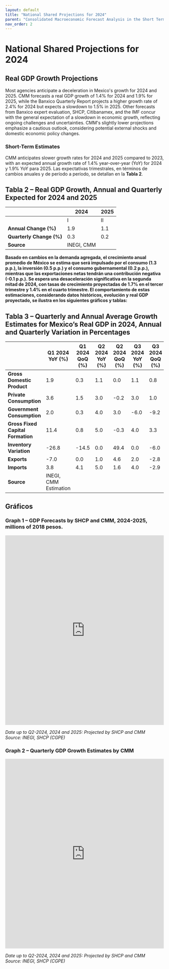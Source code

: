 ```yaml
---
layout: default
title: "National Shared Projections for 2024"
parent: "Consolidated Macroeconomic Forecast Analysis in the Short Term"
nav_order: 2
---
```


# National Shared Projections for 2024

## Real GDP Growth Projections

Most agencies anticipate a deceleration in Mexico's growth for 2024 and 2025. CMM forecasts a real GDP growth of 1.4% for 2024 and 1.9% for 2025, while the Banxico Quarterly Report projects a higher growth rate of 2.4% for 2024 but expects a slowdown to 1.5% in 2025. Other forecasts from Banxico expert evaluation, SHCP, Citibanamex, and the IMF concur with the general expectation of a slowdown in economic growth, reflecting ongoing challenges and uncertainties. CMM's slightly lower projections emphasize a cautious outlook, considering potential external shocks and domestic economic policy changes.

### **Short-Term Estimates**

CMM anticipates slower growth rates for 2024 and 2025 compared to 2023, with an expected annual growth rate of 1.4% year-over-year (YoY) for 2024 y 1.9% YoY para 2025. Las expectativas trimestrales, en términos de cambios anuales y de período a período, se detallan en la **Tabla 2**.

## Tabla 2 – Real GDP Growth, Annual and Quarterly Expected for 2024 and 2025

|                | 2024 | 2025 |
|----------------|------|------|
|                | I    | II   | III  | IV   | I    | II   | III  | IV   |
| **Annual Change (%)** | 1.9  | 1.1  | 1.1  | 1.4  | 1.5  | 1.8  | 2.0  | 2.0  |
| **Quarterly Change (%)** | 0.3  | 0.2  | 0.7  | 0.4  | 0.4  | 0.3  | 0.9  | 0.4  |
| **Source** | INEGI, CMM | | | | | | | |

**Basado en cambios en la demanda agregada, el crecimiento anual promedio de México se estima que será impulsado por el consumo (1.3 p.p.), la inversión (0.5 p.p.) y el consumo gubernamental (0.2 p.p.), mientras que las exportaciones netas tendrán una contribución negativa (-0.1 p.p.). Se espera una desaceleración significativa en la segunda mitad de 2024, con tasas de crecimiento proyectadas de 1.7% en el tercer trimestre y 1.4% en el cuarto trimestre. El comportamiento de estas estimaciones, considerando datos históricos, evolución y real GDP proyectado, se ilustra en los siguientes gráficos y tablas:**

## Tabla 3 – Quarterly and Annual Average Growth Estimates for Mexico’s Real GDP in 2024, Annual and Quarterly Variation in Percentages

|                | Q1 2024 YoY (%) | Q1 2024 QoQ (%) | Q2 2024 YoY (%) | Q2 2024 QoQ (%) | Q3 2024 YoY (%) | Q3 2024 QoQ (%) | Q4 2024 YoY (%) | Q4 2024 QoQ (%) | Avg. 2024 YoY (%) | Avg. 2024 QoQ (%) |
|----------------|-----------------|-----------------|-----------------|-----------------|-----------------|-----------------|-----------------|-----------------|--------------------|--------------------|
| **Gross Domestic Product** | 1.9 | 0.3 | 1.1 | 0.0 | 1.1 | 0.8 | 1.4 | 0.4 | 1.4 | 0.4 |
| **Private Consumption** | 3.6 | 1.5 | 3.0 | -0.2 | 3.0 | 1.0 | 2.5 | 0.2 | 3.0 | 0.6 |
| **Government Consumption** | 2.0 | 0.3 | 4.0 | 3.0 | -6.0 | -9.2 | -6.0 | 0.1 | -1.5 | -1.4 |
| **Gross Fixed Capital Formation** | 11.4 | 0.8 | 5.0 | -0.3 | 4.0 | 3.3 | 3.0 | -0.8 | 5.9 | 0.8 |
| **Inventory Variation** | -26.8 | -14.5 | 0.0 | 49.4 | 0.0 | -6.0 | 0.0 | -16.7 | -6.7 | 3.0 |
| **Exports** | -7.0 | 0.0 | 1.0 | 4.6 | 2.0 | -2.8 | 2.0 | 0.3 | -0.5 | 0.5 |
| **Imports** | 3.8 | 4.1 | 5.0 | 1.6 | 4.0 | -2.9 | 2.0 | -0.7 | 3.7 | 0.5 |
| **Source** | INEGI, CMM Estimation | | | | | | | | |

## Gráficos


### Graph 1 – GDP Forecasts by SHCP and CMM, 2024-2025, millions of 2018 pesos.

<div class="iframe-container">
  <iframe style="width:100%; height:600px;" frameborder="0" scrolling="no" src="https://plotly.com/~iguzmanv/309.embed"></iframe>
</div>
 
*Date up to Q2-2024, 2024 and 2025: Projected by SHCP and CMM*  
*Source: INEGI, SHCP (CGPE)*

### Graph 2 – Quarterly GDP Growth Estimates by CMM

<div class="iframe-container">
  <iframe style="width:100%; height:600px;" frameborder="0" scrolling="no" src="https://plotly.com/~iguzmanv/307.embed"></iframe>
</div>

*Date up to Q2-2024, 2024 and 2025: Projected by SHCP and CMM*  
*Source: INEGI, SHCP (CGPE)*

